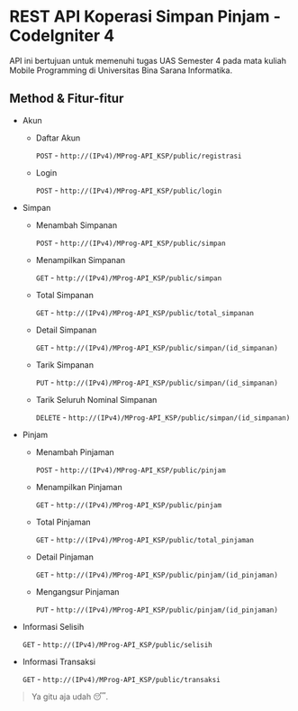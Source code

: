 # REST API Koperasi Simpan Pinjam - CodeIgniter 4

API ini bertujuan untuk memenuhi tugas UAS Semester 4 pada mata kuliah Mobile Programming di Universitas Bina Sarana Informatika.

## Method & Fitur-fitur

- Akun

  - Daftar Akun

    `POST` - `http://(IPv4)/MProg-API_KSP/public/registrasi`

  - Login

    `POST` - `http://(IPv4)/MProg-API_KSP/public/login`

- Simpan

  - Menambah Simpanan

    `POST` - `http://(IPv4)/MProg-API_KSP/public/simpan`

  - Menampilkan Simpanan

    `GET` - `http://(IPv4)/MProg-API_KSP/public/simpan`

  - Total Simpanan

    `GET` - `http://(IPv4)/MProg-API_KSP/public/total_simpanan`

  - Detail Simpanan

    `GET` - `http://(IPv4)/MProg-API_KSP/public/simpan/(id_simpanan)`

  - Tarik Simpanan

    `PUT` - `http://(IPv4)/MProg-API_KSP/public/simpan/(id_simpanan)`

  - Tarik Seluruh Nominal Simpanan

    `DELETE` - `http://(IPv4)/MProg-API_KSP/public/simpan/(id_simpanan)`

- Pinjam

  - Menambah Pinjaman

    `POST` - `http://(IPv4)/MProg-API_KSP/public/pinjam`

  - Menampilkan Pinjaman

    `GET` - `http://(IPv4)/MProg-API_KSP/public/pinjam`

  - Total Pinjaman

    `GET` - `http://(IPv4)/MProg-API_KSP/public/total_pinjaman`

  - Detail Pinjaman

    `GET` - `http://(IPv4)/MProg-API_KSP/public/pinjam/(id_pinjaman)`

  - Mengangsur Pinjaman

    `PUT` - `http://(IPv4)/MProg-API_KSP/public/pinjam/(id_pinjaman)`

- Informasi Selisih

  `GET` - `http://(IPv4)/MProg-API_KSP/public/selisih`

- Informasi Transaksi

  `GET` - `http://(IPv4)/MProg-API_KSP/public/transaksi`

> Ya gitu aja udah 😴.
